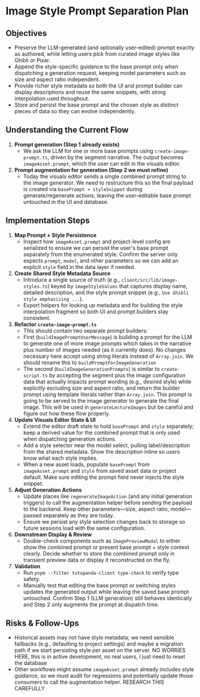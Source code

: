 # Image Style Prompt Separation Plan

## Objectives
- Preserve the LLM-generated (and optionally user-edited) prompt exactly as authored, while letting users pick from curated image styles like Ghibli or Pixar.
- Append the style-specific guidance to the base prompt only when dispatching a generation request, keeping model parameters such as size and aspect ratio independent.
- Provide richer style metadata so both the UI and prompt builder can display descriptions and reuse the same snippets, with string interpolation used throughout.
- Store and persist the base prompt and the chosen style as distinct pieces of data so they can evolve independently.

## Understanding the Current Flow
1. **Prompt generation (Step 1 already exists)**  
   - We ask the LLM for one or more base prompts using `create-image-prompt.ts`, driven by the segment narrative. The output becomes `imageAsset.prompt`, which the user can edit in the visuals editor.
2. **Prompt augmentation for generation (Step 2 we must refine)**  
   - Today the visuals editor sends a single combined prompt string to the image generator. We need to restructure this so the final payload is created via `basePrompt + styleSnippet` during generate/regenerate actions, leaving the user-editable base prompt untouched in the UI and database.

## Implementation Steps
1. **Map Prompt + Style Persistence**
   - Inspect how `imageAsset.prompt` and project-level config are serialized to ensure we can persist the user's base prompt separately from the enumerated style. Confirm the server only expects `prompt`, `model`, and other parameters so we can add an explicit `style` field in the data layer if needed.
2. **Create Shared Style Metadata Source**
   - Introduce a single source of truth (e.g., `client/src/lib/image-styles.ts`) keyed by `imageStyleValues` that captures display name, detailed description, and the style prompt snippet (e.g., `Use Ghibli style emphasizing ...`).  
   - Export helpers for looking up metadata and for building the style interpolation fragment so both UI and prompt builders stay consistent.
3. **Refactor `create-image-prompt.ts`**
   - This should contain two separate prompt builders: 
   - First (`buildImagePromptUserMessage`) is building a prompt for the LLM to generate one of more image prompts which takes in the narrative plus number of images needed (as it currently does). No changes necessary here accept using string literals instead of `Array.join`. We should rename this to `buildPromptForImageGeneration`
   - The second (`buildImageGenerationPrompts`) is similar to `create-script.ts` by accepting the segment plus the image configuration data that actually impacts prompt wording (e.g., desired style) while explicitly excluding size and aspect ratio, and return the builder prompt using template literals rather than `Array.join`. This prompt is going to be served to the image generator to generate the final image. This will be used in `generateLectureImages` but be careful and figure out how these flow properly. 
4. **Update Visuals Editor State & UI**
   - Extend the editor draft state to hold `basePrompt` and `style` separately; keep a derived value for the combined prompt that is only used when dispatching generation actions.  
   - Add a style selector near the model select, pulling label/description from the shared metadata. Show the description inline so users know what each style implies.  
   - When a new asset loads, populate `basePrompt` from `imageAsset.prompt` and `style` from saved asset data or project default. Make sure editing the prompt field never injects the style snippet.
5. **Adjust Generation Actions**
   - Update places like `regenerateImageAction` (and any initial generation triggers) to call the augmentation helper before sending the payload to the backend. Keep other parameters—size, aspect ratio, model—passed separately as they are today.  
   - Ensure we persist any style selection changes back to storage so future sessions load with the same configuration.
6. **Downstream Display & Review**
   - Double-check components such as `ImagePreviewModal` to either show the combined prompt or present base prompt + style context clearly. Decide whether to store the combined prompt only in transient preview data or display it reconstructed on the fly.
7. **Validation**
   - Run `pnpm --filter tutopanda-client type-check` to verify type safety.  
   - Manually test that editing the base prompt or switching styles updates the generated output while leaving the saved base prompt untouched. Confirm Step 1 (LLM generation) still behaves identically and Step 2 only augments the prompt at dispatch time.

## Risks & Follow-Ups
- Historical assets may not have style metadata; we need sensible fallbacks (e.g., defaulting to project settings) and maybe a migration path if we start persisting style per asset on the server.
NO WORRIES HERE, this is in active development, no real users, I just need to reset the database
- Other workflows might assume `imageAsset.prompt` already includes style guidance, so we must audit for regressions and potentially update those consumers to call the augmentation helper.
RESEARCH THIS CAREFULLY
